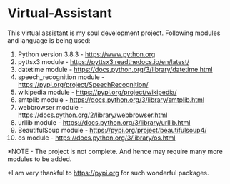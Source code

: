 # Virtual-Assistant

This virtual assistant is my soul development project. Following modules and language is being used:

1.  Python version 3.8.3 - https://www.python.org
2.  pyttsx3 module - https://pyttsx3.readthedocs.io/en/latest/
3.  datetime module - https://docs.python.org/3/library/datetime.html
4.  speech_recognition module - https://pypi.org/project/SpeechRecognition/
5.  wikipedia module - https://pypi.org/project/wikipedia/
6.  smtplib module - https://docs.python.org/3/library/smtplib.html
7.  webbrowser module - https://docs.python.org/2/library/webbrowser.html
8.  urllib module - https://docs.python.org/3/library/urllib.html
9.  BeautifulSoup module - https://pypi.org/project/beautifulsoup4/
10. os module - https://docs.python.org/3/library/os.html

*NOTE - The project is not complete. And hence may require many more modules to be added.

*I am very thankful to https://pypi.org for such wonderful packages.
